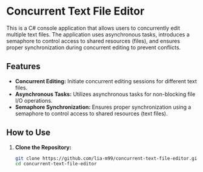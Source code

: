 # Concurrent Text File Editor

This is a C# console application that allows users to concurrently edit multiple text files. The application uses asynchronous tasks, introduces a semaphore to control access to shared resources (files), and ensures proper synchronization during concurrent editing to prevent conflicts.

## Features

- **Concurrent Editing:** Initiate concurrent editing sessions for different text files.
- **Asynchronous Tasks:** Utilizes asynchronous tasks for non-blocking file I/O operations.
- **Semaphore Synchronization:** Ensures proper synchronization using a semaphore to control access to shared resources (text files).

## How to Use

1. **Clone the Repository:**
   ```bash
   git clone https://github.com/lia-m99/concurrent-text-file-editor.git
   cd concurrent-text-file-editor

